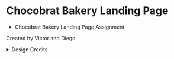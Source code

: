 # Chocobrat Bakery Landing Page

- Chocobrat Bakery Landing Page Assignment

Created by Victor and Diego

<details>
  <summary>Design Credits</summary>
  <br/>
<details>
  <summary>Credit: Mr. Gopal Sapara.</summary>
  https://www.figma.com/community/file/1108999686959099021
</details>

</details>

